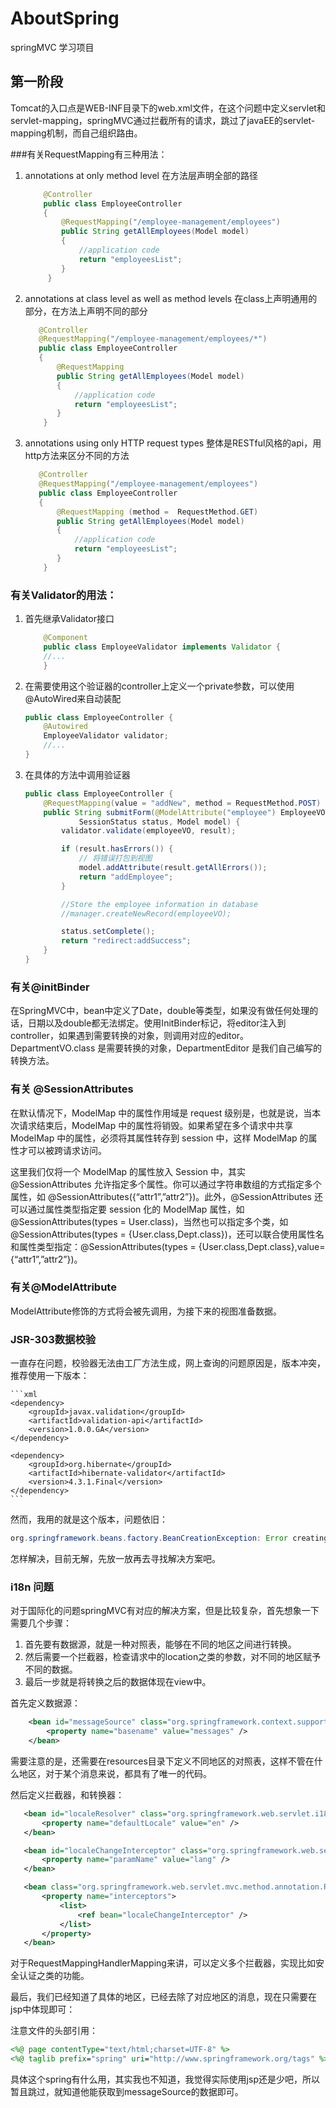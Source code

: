 # AboutSpring
springMVC 学习项目

## 第一阶段

Tomcat的入口点是WEB-INF目录下的web.xml文件，在这个问题中定义servlet和servlet-mapping，springMVC通过拦截所有的请求，跳过了javaEE的servlet-mapping机制，而自己组织路由。

###有关RequestMapping有三种用法：

1. annotations at only method level
    在方法层声明全部的路径
    ```java
        @Controller
        public class EmployeeController
        {
            @RequestMapping("/employee-management/employees")
            public String getAllEmployees(Model model)
            {
                //application code
                return "employeesList";
            }
         }
     ```
2. annotations at class level as well as method levels
    在class上声明通用的部分，在方法上声明不同的部分
    ```java
       @Controller
       @RequestMapping("/employee-management/employees/*")
       public class EmployeeController
       {
           @RequestMapping
           public String getAllEmployees(Model model)
           {
               //application code
               return "employeesList";
           }
        }
    ```
3. annotations using only HTTP request types
    整体是RESTful风格的api，用http方法来区分不同的方法
    ```java
       @Controller
       @RequestMapping("/employee-management/employees")
       public class EmployeeController
       {
           @RequestMapping (method =  RequestMethod.GET)
           public String getAllEmployees(Model model)
           {
               //application code
               return "employeesList";
           }
        }
    ```
 
 ### 有关Validator的用法：
 
 1. 首先继承Validator接口
    ```java
        @Component
        public class EmployeeValidator implements Validator {
        //...
        }
    ```
 2. 在需要使用这个验证器的controller上定义一个private参数，可以使用@AutoWired来自动装配
    ```java
    public class EmployeeController {
        @Autowired
        EmployeeValidator validator;
        //...
    }
    ```
 3. 在具体的方法中调用验证器
 
    ```java
    public class EmployeeController {
        @RequestMapping(value = "addNew", method = RequestMethod.POST)
        public String submitForm(@ModelAttribute("employee") EmployeeVO employeeVO, BindingResult result,
                SessionStatus status, Model model) {
            validator.validate(employeeVO, result);
    
            if (result.hasErrors()) {
                // 将错误打包到视图
                model.addAttribute(result.getAllErrors());
                return "addEmployee";
            }
    
            //Store the employee information in database
            //manager.createNewRecord(employeeVO);
    
            status.setComplete();
            return "redirect:addSuccess";
        }
    }
    ```

### 有关@initBinder

在SpringMVC中，bean中定义了Date，double等类型，如果没有做任何处理的话，日期以及double都无法绑定。使用InitBinder标记，将editor注入到controller，如果遇到需要转换的对象，则调用对应的editor。DepartmentVO.class 是需要转换的对象，DepartmentEditor 是我们自己编写的转换方法。

### 有关 @SessionAttributes

在默认情况下，ModelMap 中的属性作用域是 request 级别是，也就是说，当本次请求结束后，ModelMap 中的属性将销毁。如果希望在多个请求中共享 ModelMap 中的属性，必须将其属性转存到 session 中，这样 ModelMap 的属性才可以被跨请求访问。

这里我们仅将一个 ModelMap 的属性放入 Session 中，其实 @SessionAttributes 允许指定多个属性。你可以通过字符串数组的方式指定多个属性，如 @SessionAttributes({“attr1”,”attr2”})。此外，@SessionAttributes 还可以通过属性类型指定要 session 化的 ModelMap 属性，如 @SessionAttributes(types = User.class)，当然也可以指定多个类，如 @SessionAttributes(types = {User.class,Dept.class})，还可以联合使用属性名和属性类型指定：@SessionAttributes(types = {User.class,Dept.class},value={“attr1”,”attr2”})。

### 有关@ModelAttribute

ModelAttribute修饰的方式将会被先调用，为接下来的视图准备数据。

### JSR-303数据校验

一直存在问题，校验器无法由工厂方法生成，网上查询的问题原因是，版本冲突，推荐使用一下版本：

    ```xml
    <dependency>
        <groupId>javax.validation</groupId>
        <artifactId>validation-api</artifactId>
        <version>1.0.0.GA</version>
    </dependency>
     
    <dependency>
        <groupId>org.hibernate</groupId>
        <artifactId>hibernate-validator</artifactId>
        <version>4.3.1.Final</version>
    </dependency>
    ```

然而，我用的就是这个版本，问题依旧：

```java
org.springframework.beans.factory.BeanCreationException: Error creating bean with name 'employeeController' defined in file [D:\apps\apache-tomcat-8.5.31\webapps\ROOT\WEB-INF\classes\com\neptune8\controller\EmployeeController.class]: Instantiation of bean failed; nested exception is org.springframework.beans.BeanInstantiationException: Failed to instantiate [com.neptune8.controller.EmployeeController]: Constructor threw exception; nested exception is java.lang.NoClassDefFoundError: Could not initialize class org.hibernate.validator.internal.engine.ConfigurationImpl
```

怎样解决，目前无解，先放一放再去寻找解决方案吧。

### i18n 问题

对于国际化的问题springMVC有对应的解决方案，但是比较复杂，首先想象一下需要几个步骤：

1. 首先要有数据源，就是一种对照表，能够在不同的地区之间进行转换。
2. 然后需要一个拦截器，检查请求中的location之类的参数，对不同的地区赋予不同的数据。
3. 最后一步就是将转换之后的数据体现在view中。


首先定义数据源：

```xml
    <bean id="messageSource" class="org.springframework.context.support.ResourceBundleMessageSource">
        <property name="basename" value="messages" />
    </bean>
```

需要注意的是，还需要在resources目录下定义不同地区的对照表，这样不管在什么地区，对于某个消息来说，都具有了唯一的代码。

然后定义拦截器，和转换器：

```xml
   <bean id="localeResolver" class="org.springframework.web.servlet.i18n.SessionLocaleResolver">
       <property name="defaultLocale" value="en" />
   </bean>

   <bean id="localeChangeInterceptor" class="org.springframework.web.servlet.i18n.LocaleChangeInterceptor">
       <property name="paramName" value="lang" />
   </bean>

   <bean class="org.springframework.web.servlet.mvc.method.annotation.RequestMappingHandlerMapping">
       <property name="interceptors">
           <list>
               <ref bean="localeChangeInterceptor" />
           </list>
       </property>
   </bean>
```

对于RequestMappingHandlerMapping来讲，可以定义多个拦截器，实现比如安全认证之类的功能。

最后，我们已经知道了具体的地区，已经去除了对应地区的消息，现在只需要在jsp中体现即可：

注意文件的头部引用：

```jsp
<%@ page contentType="text/html;charset=UTF-8" %>
<%@ taglib prefix="spring" uri="http://www.springframework.org/tags" %>
```
具体这个spring有什么用，其实我也不知道，我觉得实际使用jsp还是少吧，所以暂且跳过，就知道他能获取到messageSource的数据即可。
